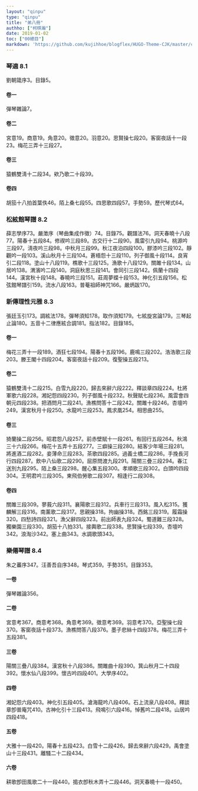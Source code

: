 ```yaml
---
layout: "qinpu"
type: "qinpu"
title: "弟八冊"
authho: ["柯棋瀚"]
date: 2019-01-02
toc: ["00總目"]
markdown: 'https://github.com/kujihhoe/blogflex/HUGO-Theme-CJK/master/content/qinpu/00table/08.md'
---
```


### 琴適 8.1

劉朝箴序3。目錄5。

#### 卷一

彈琴雜論7。

#### 卷二

宮意19。商意19。角意20。徵意20。羽意20。思賢操七段20。客窗夜話十一段23。梅花三弄十三段27。

#### 卷三

猿鶴雙淸十二段34。欸乃歌二十段39。

#### 卷四

胡笳十八拍首葉佚46。陌上桑七段55。四思歌四段57。手勢59。歷代琴式64。

### 松絃館琴譜 8.2

薛志學序73。嚴澂序（琴曲集成作徵）74。目錄75。觀譜法76。洞天春曉十八段77。陽春十五段84。修禊吟三段89。古交行十二段90。風雷引九段94。桃源吟三段97。淸夜吟三段98。中秋月三段99。秋江夜泊四段100。膠漆吟三段102。靜觀吟一段103。溪山秋月十三段104。蒼梧怨十三段110。列子御風十段114。良宵引二段118。塗山十八段119。樵歌十三段125。漁歌十八段129。關雎十段134。山居吟138。渭濱吟二段140。洞庭秋思三段141。會同引三段142。佩蘭十四段144。漢宮秋十段148。春曉吟三段151。莊周夢蝶十段153。神化引五段156。松弦館琴譜引159。流水八段163。普菴祖師神咒166。嚴炳跋170。

### 新傳理性元雅 8.3

張廷玉引173。調絃法178。彈琴須知178。取作須知179。七絃旋宮論179。三琴起止論180。五音十二律應絃合調181。指法182。目錄185。

#### 卷一

梅花三弄十一段189。酒狂七段194。陽春十五段196。鹿鳴三段202。浩浩歌三段203。滕王閣十四段204。客窗夜話十段209。復聖操五段213。

#### 卷二

猿鶴雙淸十二段215。白雪九段220。歸去來辭六段222。釋談章四段224。杜將軍歌六段228。湘妃怨四段230。列子御風十段232。秋聲賦七段236。風雲會四朝元四段238。把酒問月二段241。漁樵問答十二段242。關雎十段246。杏壇吟249。漢宮秋月十段250。水龍吟三段253。鳳求凰254。相思曲255。

#### 卷三

猗蘭操二段256。昭君怨八段257。前赤壁賦十一段261。有回行五段264。秋鴻三十六段266。梅花十五弄十五段277。三癖操三段280。結客少年場三段281。將進酒二段282。妾薄命三段283。茶歌四段285。過義士橋二段286。手挽長河行四段287。飲中八仙歌二段290。屈原問渡九段291。陽關三疊三段294。春江送別九段295。陌上桑三段298。醒心集五段300。孝順歌三段302。白頭吟四段304。王明君吟三段305。東飛伯勞歌二段307。相逢行二段308。

#### 卷四

關雎三段309。蓼莪六段311。襄陽歌三段312。兵車行三段313。風入松315。獲麟解三段316。南薰歌二段317。思親操318。拘幽操318。西銘三段319。履霜操320。四愁詩四段321。漁父辭四段323。前出師表九段324。蜀道難三段328。獨樂園三段330。胡笳十八拍331。接輿歌二段338。思賢操七段339。杏壇吟342。浪淘沙342。塞上曲343。水調歌頭343。

### 樂僊琴譜 8.4

朱之蕃序347。汪善吾自序348。琴式359。手勢351。目錄353。

#### 一卷

彈琴雜論356。

#### 二卷

宮意考367。商意考368。角意考369。徵意考369。羽意考370。亞聖操七段370。客窗夜話十段373。漁樵問答八段376。墨子悲絲十四段378。梅花三弄十五段381。

#### 三卷

陽關三疊八段384。漢宮秋十八段386。關雎曲十段390。箕山秋月二十四段392。懷水仙八段399。懷古吟四段401。大學序402。

#### 四卷

湘妃怨六段403。神化引五段405。滄海龍吟八段406。石上流泉八段408。釋談章卽普庵咒410。古神化引十三段413。飛鳴引六段416。悼舊吟二段418。山居吟四段418。

#### 五卷

大雅十一段420。陽春十五段423。白雪十二段426。歸去來辭六段429。禹會塗山十三段431。離騷二十二段434。

#### 六卷

耕歌卽田風歌二十一段440。搗衣卽秋木弄十二段446。洞天春曉十一段450。
